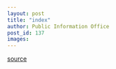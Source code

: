 ```yaml
---
layout: post
title: "index"
author: Public Information Office
post_id: 137
images:
---
```



[source](http://www1.ucsc.edu/currents/00-01/02-19/index.html "Permalink to index")
